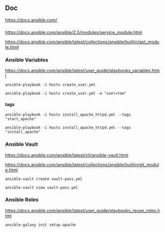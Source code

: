 ## Doc
https://docs.ansible.com/

###
https://docs.ansible.com/ansible/2.5/modules/service_module.html

https://docs.ansible.com/ansible/latest/collections/ansible/builtin/apt_module.html

### Ansible Variables
https://docs.ansible.com/ansible/latest/user_guide/playbooks_variables.html

```
ansible-playbook -i hosts create_user.yml

ansible-playbook -i hosts create_user.yml -e "user=tom"
```

#### tags
```
ansible-playbook -i hosts install_apache_httpd.yml --tags "start_apache"

ansible-playbook -i hosts install_apache_httpd.yml --tags "install_apache"
```

### Ansible Vault
https://docs.ansible.com/ansible/latest/cli/ansible-vault.html

https://docs.ansible.com/ansible/latest/collections/ansible/builtin/git_module.html
```
ansible-vault create vault-pass.yml

ansible-vault view vault-pass.yml
```
### Ansible Roles
https://docs.ansible.com/ansible/latest/user_guide/playbooks_reuse_roles.html
```
ansible-galaxy init setup-apache
```
